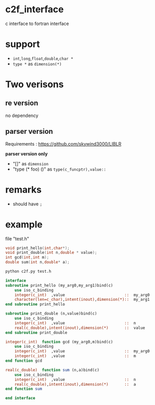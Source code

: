 # c2f_interface
c interface to fortran interface
# support
-  `int`,`long`,`float`,`double`,`char *`
- `type *` as `dimension(*)`

# Two verisons
## re version
no dependency
## parser version
Requirements : https://github.com/skywind3000/LIBLR

**parser version only**
- "[]" as `dimension`
- "type (* foo) ()" as `type(c_funcptr),value::`

# remarks
- should have `;`

# example

 file "test.h" 
 
``` c
void print_hello(int,char*);
void print_double(int n,double * value);
int gcd(int,int m);
double sum(int n,double* a);
```
``` sh
python c2f.py test.h
```
``` fortran
interface
subroutine print_hello (my_arg0,my_arg1)bind(c)
    use iso_c_binding
    integer(c_int)  ,value                          ::  my_arg0
    character(len=c_char),intent(inout),dimension(*)::  my_arg1
end subroutine print_hello

subroutine print_double (n,value)bind(c)
    use iso_c_binding
    integer(c_int)  ,value                          ::  n
    real(c_double),intent(inout),dimension(*)       ::  value
end subroutine print_double

integer(c_int)  function gcd (my_arg0,m)bind(c)
    use iso_c_binding
    integer(c_int)  ,value                          ::  my_arg0
    integer(c_int)  ,value                          ::  m
end function gcd

real(c_double)  function sum (n,a)bind(c)
    use iso_c_binding
    integer(c_int)  ,value                          ::  n
    real(c_double),intent(inout),dimension(*)       ::  a
end function sum

end interface
```
